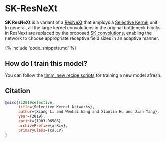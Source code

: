 # SK-ResNeXt

**SK ResNeXt** is a variant of a [ResNeXt](https://www.paperswithcode.com/method/resnext) that employs a [Selective Kernel](https://paperswithcode.com/method/selective-kernel) unit. In general, all the large kernel convolutions in the original bottleneck blocks in ResNext are replaced by the proposed [SK convolutions](https://paperswithcode.com/method/selective-kernel-convolution), enabling the network to choose appropriate receptive field sizes in an adaptive manner.

{% include 'code_snippets.md' %}

## How do I train this model?

You can follow the [timm_new recipe scripts](https://rwightman.github.io/pytorch-image-models/scripts/) for training a new model afresh.

## Citation

```BibTeX
@misc{li2019selective,
      title={Selective Kernel Networks},
      author={Xiang Li and Wenhai Wang and Xiaolin Hu and Jian Yang},
      year={2019},
      eprint={1903.06586},
      archivePrefix={arXiv},
      primaryClass={cs.CV}
}
```

<!--
Type: model-index
Collections:
- Name: SKResNeXt
  Paper:
    Title: Selective Kernel Networks
    URL: https://paperswithcode.com/paper/selective-kernel-networks
Models:
- Name: skresnext50_32x4d
  In Collection: SKResNeXt
  Metadata:
    FLOPs: 5739845824
    Parameters: 27480000
    File Size: 110340975
    Architecture:
    - Convolution
    - Dense Connections
    - Global Average Pooling
    - Grouped Convolution
    - Max Pooling
    - Residual Connection
    - Selective Kernel
    - Softmax
    Tasks:
    - Image Classification
    Training Data:
    - ImageNet
    Training Resources: 8x GPUs
    ID: skresnext50_32x4d
    LR: 0.1
    Epochs: 100
    Layers: 50
    Crop Pct: '0.875'
    Momentum: 0.9
    Batch Size: 256
    Image Size: '224'
    Weight Decay: 0.0001
    Interpolation: bicubic
  Code: https://github.com/rwightman/pytorch-image-models/blob/a7f95818e44b281137503bcf4b3e3e94d8ffa52f/timm_new/models/sknet.py#L210
  Weights: https://github.com/rwightman/pytorch-image-models/releases/download/v0.1-weights/skresnext50_ra-f40e40bf.pth
  Results:
  - Task: Image Classification
    Dataset: ImageNet
    Metrics:
      Top 1 Accuracy: 80.15%
      Top 5 Accuracy: 94.64%
-->
